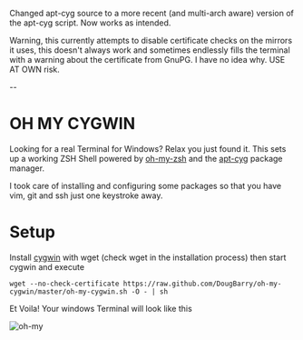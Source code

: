 Changed apt-cyg source to a more recent (and multi-arch aware) version of the apt-cyg script. Now works as intended.

Warning, this currently attempts to disable certificate checks on the mirrors it uses, this doesn't always work and sometimes endlessly fills the terminal with a warning about the certificate from GnuPG. I have no idea why. USE AT OWN risk.

--

# OH MY CYGWIN

Looking for a real Terminal for Windows?
Relax you just found it. This sets up a working ZSH Shell powered by [oh-my-zsh](https://github.com/robbyrussell/oh-my-zsh) and the [apt-cyg](https://github.com/kou1okada/apt-cyg) package manager.

I took care of installing and configuring some packages so that you have vim, git and ssh just one keystroke away.

# Setup

Install [cygwin](http://www.cygwin.com/) with wget (check wget in the installation process) then start cygwin and execute 

    wget --no-check-certificate https://raw.github.com/DougBarry/oh-my-cygwin/master/oh-my-cygwin.sh -O - | sh

Et Voila!
Your windows Terminal will look like this

![oh-my](https://coderwall-assets-0.s3.amazonaws.com/uploads/picture/file/1297/oh-my-cygwin.PNG "OH-MY-OH-MY")
